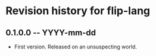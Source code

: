 # Revision history for flip-lang

## 0.1.0.0 -- YYYY-mm-dd

* First version. Released on an unsuspecting world.
